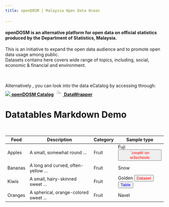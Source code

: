 ```yaml
---
title: openDOSM | Malaysia Open Data Ocean

---
```

#### **openDOSM** is an alternative platform for open data on official statistics produced by the Department of Statistics, Malaysia.

This is an initiative to expand the open data audience and to promote open data usage among public.  
Datasets contains here covers wide range of topics, including, social, economic & financial and environment.

<br><br>
Alternatively , you can look into the data eCatalog by accessing through: <br>
[<img src="https://s18955.pcdn.co/wp-content/uploads/2018/02/github.png" width="25"/> **openDOSM Catalog**](http://statsgen.cloud/openDOSM/resources.html)
[<img src="https://raw.githubusercontent.com/DOSM-GitHub/opendosm/master/images/datawrapper.png" width="25"/> **DataWrapper**](https://datawrapper.dwcdn.net/Wc0Zl/9/)

<div data-type="AwesomeTableView" data-filters="false" data-viewID="-N7O66axofbp0vkpBgAN"></div>

<link rel='stylesheet' href='https://cdn.datatables.net/1.10.21/css/jquery.dataTables.min.css'><link rel="stylesheet" href="./style.css">

<body>
<!-- partial:index.partial.html -->
<h1>Datatables Markdown Demo</h1>
<br>
<div id="my-table">
<!-- The pre-processor for this pen is set to Markdown   -->
<table>
<thead>
<tr>
<th>Food</th>
<th>Description</th>
<th>Category</th>
<th>Sample type</th>
</tr>
</thead>
<tbody>
<tr>
<td>Apples</td>
<td>A small, somewhat round ...</td>
<td>Fruit</td>
<td>Fuji <a><button name="button" style = "color: red" onclick="https://www.w3schools.com/CPP/cpp_math.asp" target="_blank">`cmath`on w3schools</button></a></td>
</tr>
<tr>
<td>Bananas</td>
<td>A long and curved, often-yellow ...</td>
<td>Fruit</td>
<td>Snow</td>
</tr>
<tr>
<td>Kiwis</td>
<td>A small, hairy-skinned sweet ...</td>
<td>Fruit</td>
<td>Golden <a><button name="button" style = "color: red" onclick="http://www.google.com" target="_blank">Dataset</button></a> <a><button name="button" style = "color: blue" onclick="http://www.yahoo.com" target="_blank">Table</button></a></td>
</tr>
<tr>
<td>Oranges</td>
<td>A spherical, orange-colored sweet ...</td>
<td>Fruit</td>
<td>Navel</td>
</tr>
</tbody>
</table>
</div>
<!-- partial -->
  <script src='https://code.jquery.com/jquery-3.5.1.js'></script>
<script src='https://cdn.datatables.net/1.10.21/js/jquery.dataTables.min.js'></script><script  src="./script.js"></script>

